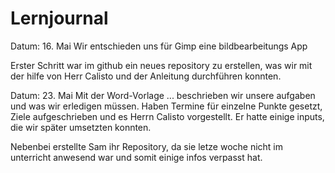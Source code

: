 # Lernjournal
Datum: 16. Mai
Wir entschieden uns für Gimp eine bildbearbeitungs App

Erster Schritt war im github ein neues repository zu erstellen, was wir mit der hilfe von Herr Calisto und der Anleitung durchführen konnten.


Datum: 23. Mai
Mit der Word-Vorlage ... beschrieben wir unsere aufgaben und was wir erledigen müssen. Haben Termine für einzelne Punkte gesetzt, Ziele aufgeschrieben und es Herrn Calisto vorgestellt.
Er hatte einige inputs, die wir später umsetzten konnten.

Nebenbei erstellte Sam ihr Repository, da sie letze woche nicht im unterricht anwesend war und somit einige infos verpasst hat.

